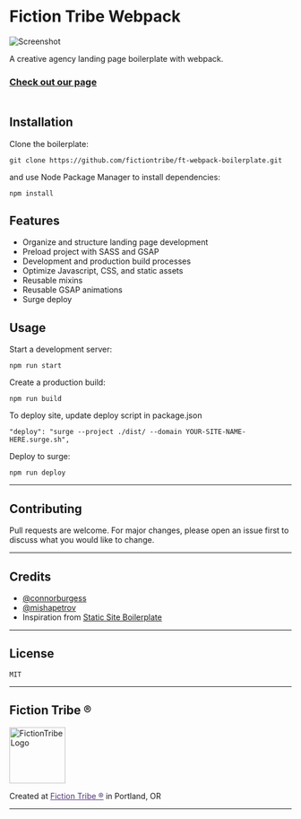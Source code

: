 # Fiction Tribe Webpack

![Screenshot](https://i.imgur.com/X3GMYrh.png)

A creative agency landing page boilerplate with webpack. <br/>
### [Check out our page](https://old.fictiontribe.com/os/webpack-boilerplate/) <br/> <br/>

## Installation
Clone the boilerplate:
```
git clone https://github.com/fictiontribe/ft-webpack-boilerplate.git
```
and use Node Package Manager to install dependencies:

```
npm install
```

## Features
* Organize and structure landing page development
* Preload project with SASS and GSAP
* Development and production build processes
* Optimize Javascript, CSS, and static assets
* Reusable mixins
* Reusable GSAP animations
* Surge deploy

## Usage

Start a development server:

```
npm run start
```

Create a production build:

```
npm run build
```
To deploy site, update deploy script in package.json 
```
"deploy": "surge --project ./dist/ --domain YOUR-SITE-NAME-HERE.surge.sh",
```
Deploy to surge:

```
npm run deploy
```
---

## Contributing
Pull requests are welcome. For major changes, please open an issue first to discuss what you would like to change.

---

## Credits
- [@connorburgess](https://github.com/connorburgess)
- [@mishapetrov](https://github.com/mishapetrov)
- Inspiration from [Static Site Boilerplate](https://github.com/ericalli/static-site-boilerplate)

---

## License
```
MIT
```

---
## Fiction Tribe ®
<img alt="FictionTribe Logo" src="https://mishapetrov.github.io/Contrast.js/img/ft-logo.png" width="100">  

Created at <a style="color:#52337c;" href="https://fictiontribe.com">Fiction Tribe ®</a> in Portland, OR

---